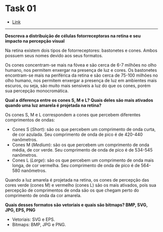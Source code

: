 # Task 01

- [Link](http://www.dimap.ufrn.br/~rafaelbg/visionTasks.html)

----------

**Descreva a distribuição de células fotorreceptoras na retina e seu impacto na percepção visual**

Na retina existem dois tipos de fotorreceptores: bastonetes e cones. Ambos possuem seus nomes devido aos seus formatos.

Os cones concentram-se mais na fóvea e são cerca de 6-7 milhões no olho humano, nos permitem enxergar na presença de luz e cores. Os bastonetes encontram-se mais na periférica da retina e são cerca de 75-100 milhões no olho humano, nos permitem enxergar a presença de luz em ambientes mais escuros, ou seja, são muito mais sensiveis a luz do que os cones, porém sua percepção monocromática.

**Qual a diferença entre os cones S, M e L? Quais deles são mais ativados quando uma luz amarela é projetada na retina?**

Os cones S, M e L correspondem a cones que percebem diferentes comprimentos de ondas:
- Cones S (_Short_): são os que percebem um comprimento de onda curta, de cor azulada. Seu comprimento de onda de pico é de 420-440 nanômetros.
- Cones M (_Medium_): são os que percebem um comprimento de onda média, de cor verde. Seu comprimento de onda de pico é de 534-545 nanômetros.
- Cones L (_Large_): são os que percebem um comprimento de onda mais longa, de cor vermelha. Seu comprimento de onda de pico é de 564-580 nanômetros.

Quando a luz amarela é projetada na retina, os cones de percepção das cores verde (cones M) e vermelho (cones L) são os mais ativados, pois sua percepção de comprimentos de onda são os que chegam perto do comprimento de onda da cor amarela.


**Quais desses formatos são vetoriais e quais são bitmaps? BMP, SVG, JPG, EPS, PNG**

- Vetoriais: SVG e EPS.
- Bitmaps: BMP, JPG e PNG.